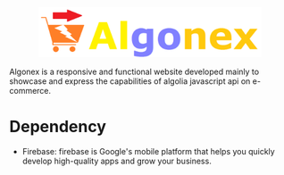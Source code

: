 <p align="center">
  <a href="https://algonex-7.web.app/">
    <img src="public/img/logoName.png" alt="Logo" height="90">
  </a>
</p>


Algonex is a responsive and functional website developed mainly to showcase and express the capabilities of algolia javascript api on e-commerce.

# Dependency
* Firebase: firebase is Google's mobile platform that helps you quickly develop high-quality apps and grow your business.
